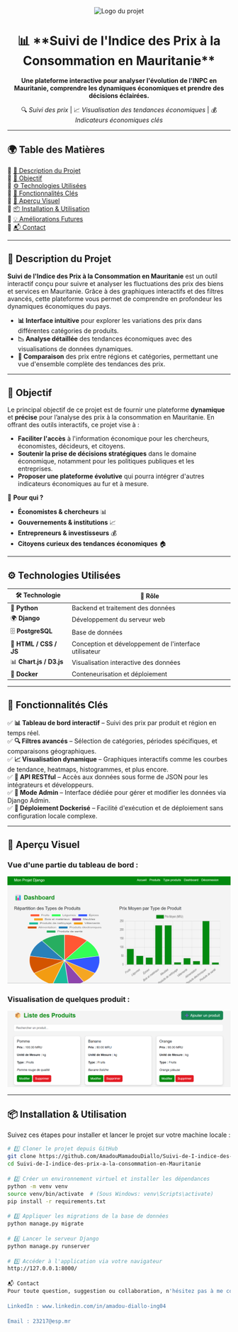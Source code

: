 <p align="center">
  <img src="images/logo.png" alt="Logo du projet" width="200"/>
</p>

<h1 align="center">📊 **Suivi de l'Indice des Prix à la Consommation en Mauritanie**</h1>

<p align="center">
  <b>Une plateforme interactive pour analyser l'évolution de l'INPC en Mauritanie, comprendre les dynamiques économiques et prendre des décisions éclairées.</b>  
</p>

<p align="center">
  🔍 <i>Suivi des prix</i> | 📈 <i>Visualisation des tendances économiques</i> | 💰 <i>Indicateurs économiques clés</i>  
</p>

---

## 🌍 Table des Matières
🔹 [📖 Description du Projet](#-description-du-projet)  
🔹 [🎯 Objectif](#-objectif)  
🔹 [⚙️ Technologies Utilisées](#%EF%B8%8F-technologies-utilisées)  
🔹 [🚀 Fonctionnalités Clés](#-fonctionnalités-clés)  
🔹 [📸 Aperçu Visuel](#-aperçu-visuel)  
🔹 [📦 Installation & Utilisation](#-installation--utilisation)  
🔹 [💡 Améliorations Futures](#-améliorations-futures)  
🔹 [📬 Contact](#-contact)  

---

## 📖 Description du Projet  
**Suivi de l'Indice des Prix à la Consommation en Mauritanie** est un outil interactif conçu pour suivre et analyser les fluctuations des prix des biens et services en Mauritanie. Grâce à des graphiques interactifs et des filtres avancés, cette plateforme vous permet de comprendre en profondeur les dynamiques économiques du pays.

- **📊 Interface intuitive** pour explorer les variations des prix dans différentes catégories de produits.
- **📉 Analyse détaillée** des tendances économiques avec des visualisations de données dynamiques.
- **🛒 Comparaison** des prix entre régions et catégories, permettant une vue d'ensemble complète des tendances des prix.

--- 

## 🎯 Objectif  
Le principal objectif de ce projet est de fournir une plateforme **dynamique** et **précise** pour l’analyse des prix à la consommation en Mauritanie. En offrant des outils interactifs, ce projet vise à :

- **Faciliter l'accès** à l'information économique pour les chercheurs, économistes, décideurs, et citoyens.
- **Soutenir la prise de décisions stratégiques** dans le domaine économique, notamment pour les politiques publiques et les entreprises.
- **Proposer une plateforme évolutive** qui pourra intégrer d'autres indicateurs économiques au fur et à mesure.

🎯 **Pour qui ?**  
- **Économistes & chercheurs** 📊  
- **Gouvernements & institutions** 📈  
- **Entrepreneurs & investisseurs** 💰  
- **Citoyens curieux des tendances économiques** 🏠  

---

## ⚙️ Technologies Utilisées  

| 🛠️ Technologie | 🚀 Rôle |
|----------------|--------|
| 🐍 **Python**   | Backend et traitement des données |
| 🌍 **Django**   | Développement du serveur web |
| 🗄️ **PostgreSQL** | Base de données |
| 🎨 **HTML / CSS / JS** | Conception et développement de l'interface utilisateur |
| 📊 **Chart.js / D3.js** | Visualisation interactive des données |
| 🐳 **Docker**   | Conteneurisation et déploiement |

---

## 🚀 Fonctionnalités Clés  
✅ **📊 Tableau de bord interactif** – Suivi des prix par produit et région en temps réel.  
✅ **🔍 Filtres avancés** – Sélection de catégories, périodes spécifiques, et comparaisons géographiques.  
✅ **📈 Visualisation dynamique** – Graphiques interactifs comme les courbes de tendance, heatmaps, histogrammes, et plus encore.  
✅ **📡 API RESTful** – Accès aux données sous forme de JSON pour les intégrateurs et développeurs.  
✅ **🔐 Mode Admin** – Interface dédiée pour gérer et modifier les données via Django Admin.  
✅ **🐳 Déploiement Dockerisé** – Facilité d'exécution et de déploiement sans configuration locale complexe.

---

## 📸 Aperçu Visuel  

### Vue d'une partie du tableau de bord :
![Tableau de bord](images/a.png)

### Visualisation de quelques produit :
![Graphiques dynamiques](images/b.png)

---

## 📦 Installation & Utilisation  

Suivez ces étapes pour installer et lancer le projet sur votre machine locale :

```bash
# 1️⃣ Cloner le projet depuis GitHub
git clone https://github.com/AmadouMamadouDiallo/Suivi-de-I-indice-des-prix-a-la-consommation-en-Mauritanie.git
cd Suivi-de-I-indice-des-prix-a-la-consommation-en-Mauritanie

# 2️⃣ Créer un environnement virtuel et installer les dépendances
python -m venv venv
source venv/bin/activate  # (Sous Windows: venv\Scripts\activate)
pip install -r requirements.txt

# 3️⃣ Appliquer les migrations de la base de données
python manage.py migrate

# 4️⃣ Lancer le serveur Django
python manage.py runserver

# 5️⃣ Accéder à l'application via votre navigateur
http://127.0.0.1:8000/

📬 Contact
Pour toute question, suggestion ou collaboration, n'hésitez pas à me contacter :

LinkedIn : www.linkedin.com/in/amadou-diallo-ing04

Email : 23217@esp.mr
